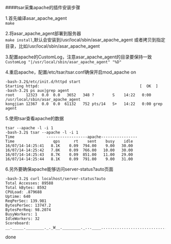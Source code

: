 ####tsar采集apache的插件安装步骤

1.首先编译asar_apache_agent    
  `make`

2.将asar_apache_agent部署到服务器   
  `make install`,默认会安装到/usr/local/sbin/asar_apache_agent
  或者拷贝到指定目录，比如/usr/local/sbin/asar_apache_agent   

3.配置apache的CustomLog，注意asar_apache_agent的目录要保持一致   
  `CustomLog "|/usr/local/sbin/asar_apache_agent" "%D"`    
  
4.重启apache，配置/etc/tsar/tsar.conf确保开启mod_apache on
  
    -bash-3.2$/etc/init.d/httpd start
    Starting httpd:                                            [  OK  ]
    -bash-3.2$ ps aux|grep agent
    root     12323  0.0  0.0   3652   348 ?        S    14:22   0:00 /usr/local/sbin/asar_apache_agent
    kongjian 12367  0.0  0.0  61132   752 pts/14   S+   14:22   0:00 grep agent
    
5.使用tsar查看apache的数据

    tsar --apache -l -i 1
    -bash-3.2$ tsar --apache -l -i 1
    Time              ------------------apache----------------
    Time                 qps      rt    sent    busy    idle
    16/07/14-14:25:41   8.1K    0.09  794.00    9.00   30.00
    16/07/14-14:25:42   7.8K    0.09  766.00   10.00   30.00
    16/07/14-14:25:43   8.7K    0.09  851.00   11.00   29.00
    16/07/14-14:25:44   8.1K    0.09  791.00    9.00   31.00

6.另外要确保apache能够访问server-status?auto页面

    -bash-3.2$ curl localhost/server-status?auto
    Total Accesses: 89588
    Total kBytes: 8592
    CPULoad: .879688
    Uptime: 640
    ReqPerSec: 139.981
    BytesPerSec: 13747.2
    BytesPerReq: 98.2074
    BusyWorkers: 1
    IdleWorkers: 32
    Scoreboard: __._____.________._._W__.________._...____......................................................................................................................................................................................................................

done

